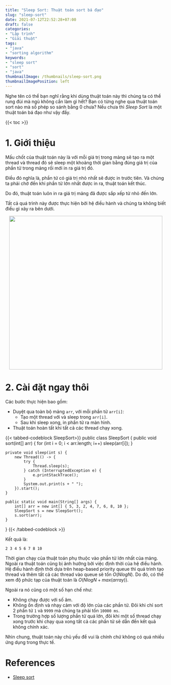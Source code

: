 ```yaml
---
title: "Sleep Sort: Thuật toán sort bá đạo"
slug: "sleep-sort"
date: 2021-07-12T22:52:28+07:00
draft: false
categories:
- "Lập trình"
- "Giải thuật"
tags:
- "java"
- "sorting algorithm"
keywords:
- "sleep sort"
- "sort"
- "java"
thumbnailImage: /thumbnails/sleep-sort.png
thumbnailImagePosition: left
---
```


Nghe tên có thể bạn nghĩ rằng khi dùng thuật toán này thì chúng ta có thể rung đùi mà ngủ không cần làm gì hết? Bạn có từng nghe qua thuật toán sort nào mà số phép so sánh bằng 0 chưa? Nếu chưa thì *Sleep Sort* là một thuật toán bá đạo như vậy đấy. 

<!--more-->

{{< toc >}}

# 1. Giới thiệu

Mấu chốt của thuật toán này là với mỗi giá trị trong mảng sẽ tạo ra một thread và thread đó sẽ sleep một khoảng thời gian bằng đúng giá trị của phần tử trong mảng rồi mới in ra giá trị đó. 

Điều đó nghĩa là, phần tử có giá trị nhỏ nhất sẽ được in trước tiên. Và chúng ta phải chờ đến khi phần tử lớn nhất được in ra, thuật toán kết thúc.

Do đó, thuật toán luôn in ra giá trị mảng đã được sắp xếp từ nhỏ đến lớn.

Tất cả quá trình này được thực hiện bởi hệ điều hành và chúng ta không biết điều gì xảy ra bên dưới.

<p style="text-align:center"><img style="display:inline-block" src="https://media.giphy.com/media/XHqLWPZtKNCN0Np2Gx/source.gif" width="480" /></p>

# 2. Cài đặt ngay thôi

Các bước thực hiện bao gồm:

- Duyệt qua toàn bộ mảng `arr`, với mỗi phần tử `arr[i]`:
    - Tạo một thread với và sleep trong `arr[i]`.
    - Sau khi sleep xong, in phần tử ra màn hình.
- Thuật toán hoàn tất khi tất cả các thread chạy xong.

{{< tabbed-codeblock SleepSort>}}
    <!-- tab java -->
public class SleepSort {
    public void sort(int[] arr) {
        for (int i = 0; i < arr.length; i++)
            sleep(arr[i]);
    }

    private void sleep(int s) {
        new Thread(() -> {
            try {
                Thread.sleep(s);
            } catch (InterruptedException e) {
                e.printStackTrace();
            }
            System.out.print(s + " ");
        }).start();
    }

    public static void main(String[] args) {
        int[] arr = new int[] { 5, 3, 2, 4, 7, 6, 8, 10 };
        SleepSort s = new SleepSort();
        s.sort(arr);
    }
}
    <!-- endtab -->
{{< /tabbed-codeblock >}}

Kết quả là:

```
2 3 4 5 6 7 8 10 
```

Thời gian chạy của thuật toán phụ thuộc vào phần tử lớn nhất của mảng. Ngoài ra thuật toán cũng bị ảnh hưởng bởi việc định thời của hệ điều hành. Hệ điều hành định thời dựa trên heap-based priority queue thì quá trình tạo thread và thêm tất cả các thread vào queue sẽ tốn $O(NlogN)$. Do đó, có thể xem độ phức tạp của thuật toán là $O(NlogN + max(array))$.

Ngoài ra nó cũng có một số hạn chế như:

- Không chạy được với số âm.
- Không ổn định và nhạy cảm với độ lớn của các phần tử. Đôi khi chỉ sort 2 phần tử `1` và `9999` mà chúng ta phải tốn `10000 ms`.
- Trong trường hợp số lượng phần tử quá lớn, đôi khi một số thread chạy xong trước khi chạy qua xong tất cả các phần tử sẽ dẫn đến kết quả không chính xác.

Nhìn chung, thuật toán này chủ yếu để vui là chính chứ không có quá nhiều ứng dụng trong thực tế.

# References

- [Sleep sort](https://iq.opengenus.org/sleep-sort/)


